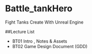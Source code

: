 # Battle_tankHero
Fight Tanks Create With Unreal Engine


##Lecture List
* BT01 Intro , Notes & Assets
* BT02 Game Design Document (GDD)

